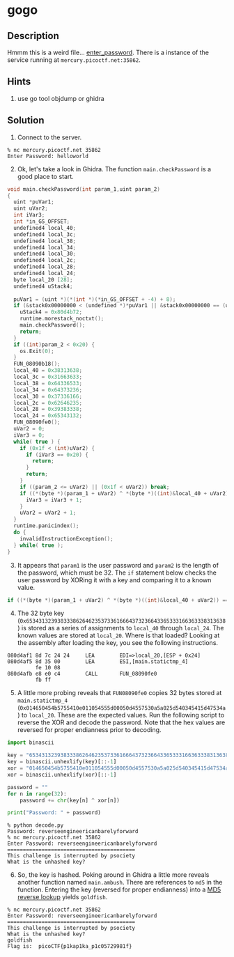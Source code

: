 # gogo
## Description
Hmmm this is a weird file... [enter_password](enter_password). There is a instance of the service running at `mercury.picoctf.net:35862`.
## Hints
1. use go tool objdump or ghidra
## Solution
1. Connect to the server.
```console
% nc mercury.picoctf.net 35862
Enter Password: helloworld
```
2. Ok, let's take a look in Ghidra. The function `main.checkPassword` is a good place to start.
```c
void main.checkPassword(int param_1,uint param_2)
{
  uint *puVar1;
  uint uVar2;
  int iVar3;
  int *in_GS_OFFSET;
  undefined4 local_40;
  undefined4 local_3c;
  undefined4 local_38;
  undefined4 local_34;
  undefined4 local_30;
  undefined4 local_2c;
  undefined4 local_28;
  undefined4 local_24;
  byte local_20 [28];
  undefined4 uStack4;
  
  puVar1 = (uint *)(*(int *)(*in_GS_OFFSET + -4) + 8);
  if (&stack0x00000000 < (undefined *)*puVar1 || &stack0x00000000 == (undefined *)*puVar1) {
    uStack4 = 0x80d4b72;
    runtime.morestack_noctxt();
    main.checkPassword();
    return;
  }
  if ((int)param_2 < 0x20) {
    os.Exit(0);
  }
  FUN_08090b18();
  local_40 = 0x38313638;
  local_3c = 0x31663633;
  local_38 = 0x64336533;
  local_34 = 0x64373236;
  local_30 = 0x37336166;
  local_2c = 0x62646235;
  local_28 = 0x39383338;
  local_24 = 0x65343132;
  FUN_08090fe0();
  uVar2 = 0;
  iVar3 = 0;
  while( true ) {
    if (0x1f < (int)uVar2) {
      if (iVar3 == 0x20) {
        return;
      }
      return;
    }
    if ((param_2 <= uVar2) || (0x1f < uVar2)) break;
    if ((*(byte *)(param_1 + uVar2) ^ *(byte *)((int)&local_40 + uVar2)) == local_20[uVar2]) {
      iVar3 = iVar3 + 1;
    }
    uVar2 = uVar2 + 1;
  }
  runtime.panicindex();
  do {
    invalidInstructionException();
  } while( true );
}
```
3. It appears that `param1` is the user password and `param2` is the length of the password, which must be 32. The `if` statement below checks the user password by XORing it with a key and comparing it to a known value.
```c
if ((*(byte *)(param_1 + uVar2) ^ *(byte *)((int)&local_40 + uVar2)) == local_20[uVar2])
```
4. The 32 byte key (`0x6534313239383338626462353733616664373236643365333166363338313638`) is stored as a series of assignments to `local_40` through `local_24`. The known values are stored at `local_20`. Where is that loaded? Looking at the assembly after loading the key, you see the following instructions.
```
080d4af1 8d 7c 24 24     LEA        EDI=>local_20,[ESP + 0x24]
080d4af5 8d 35 00        LEA        ESI,[main.statictmp_4]
		 fe 10 08
080d4afb e8 e0 c4        CALL       FUN_08090fe0
		 fb ff
```
5. A little more probing reveals that `FUN08090fe0` copies 32 bytes stored at `main.statictmp_4` (`0x014650454b5755410e011054555d00050d4557530a5a025d540345415d47534a`) to `local_20`. These are the expected values. Run the following script to reverse the XOR and decode the password. Note that the hex values are reversed for proper endianness prior to decoding.
```python
import binascii

key = "6534313239383338626462353733616664373236643365333166363338313638"
key = binascii.unhexlify(key)[::-1]
xor = "014650454b5755410e011054555d00050d4557530a5a025d540345415d47534a"
xor = binascii.unhexlify(xor)[::-1]

password = ""
for n in range(32):
    password += chr(key[n] ^ xor[n])

print("Password: " + password)
```
```console
% python decode.py
Password: reverseengineericanbarelyforward
% nc mercury.picoctf.net 35862
Enter Password: reverseengineericanbarelyforward
=========================================
This challenge is interrupted by psociety
What is the unhashed key?
```
6. So, the key is hashed. Poking around in Ghidra a little more reveals another function named `main.ambush`. There are references to `md5` in the function. Entering the key (reversed for proper endianness) into a [MD5 reverse lookup](https://md5.gromweb.com) yields `goldfish`.
```console
% nc mercury.picoctf.net 35862
Enter Password: reverseengineericanbarelyforward
=========================================
This challenge is interrupted by psociety
What is the unhashed key?
goldfish
Flag is:  picoCTF{p1kap1ka_p1c05729981f}
```
